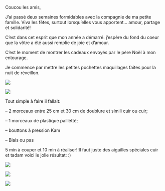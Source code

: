 Coucou les amis,

J’ai passé deux semaines formidables avec la compagnie de ma petite famille. Viva les fêtes, surtout lorsqu’elles vous apportent… amour, partage et solidarité!

C’est dans cet esprit que mon année a démarré. j’espère du fond du coeur que la vôtre a été aussi remplie de joie et d’amour.

C’est le moment de montrer les cadeaux envoyés par le père Noël à mon entourage.

Je commence par mettre les petites pochettes maquillages faites pour la nuit de réveillon.

![](lux5.jpg)

![](lux6.jpg)

Tout simple à faire il fallait:

– 2 morceaux entre 25 cm et 30 cm de doublure et simili cuir ou cuir;

– 1 morceaux de plastique paillétté;

– bouttons à pression Kam

– Biais ou pas

5 min à couper et 10 min à réaliser!!Il faut juste des aiguilles spéciales cuir et tadam voici le jolie résultat: :)

![](pouchette-lux1.jpg)

![](lux.jpg)

![](lux3.jpeg)